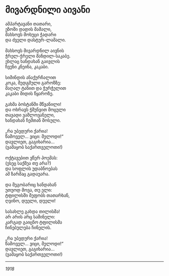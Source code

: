 # მივარდნილი აივანი

ამპარტავანი თათარი,\
ეზოში დადის მამალი,\
მახსოვს მოხუცი ჭადარი\
და ძველი დასტურ-ლამალი.\
\
მახსოვს მივარდნილ აივნის\
ჭრელ-ჭრელი მანდილ-საკაბე.\
ეხლაც ხანდახან გაივლის\
ჩვენი კნეინა, კაკაბი.\
\
სიმინდის ანაქურჩალით\
კოკა, შედგმული გაროზზე:\
მაღალ ტანით და ჭურჭელით\
კაკაბი მიდის წყაროზე.\
\
გახმა ბოსტანში მწვანილი!\
და ოხრავს ჭმუნვით მოცული\
თავადი ვაშლოვანელი,\
ხანდახან ჩემთან მოსული.\
\
„რა უბედური ქარია!\
წამოველ... ვიცი: მელოდი!“\
დავლიეთ, გაგიხარია...\
(ვამაყობ საქართველოთი!)\
\
ოქტავებით ვწერ პოემას:\
(ესეც საქმეა თუ არა?)\
და სოფლის უდაბნოებას\
ამ ზარმაც გადაუარა.\
\
და მეგობარიც ხანდახან\
უთუოდ მოვა, თუ ელი:\
ტფილისში მეფობს თათარხან,\
ღვინო, დუელი, დუელი!\
\
სასახლე გახდა თილისმა!\
არ არის არც საშინელი:\
კარგად გაიცნო ტფილისმა\
ჩინებულება ჩინელის.\
\
„რა უბედური ქარია!\
წამოველ... ვიცი, მელოდი!“\
დავლიეთ, გაგიხარია...\
(ვამაყობ საქართველოთი!)

***

_1918_
